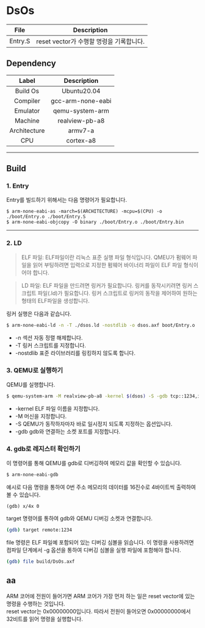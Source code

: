 # DsOs


File|Description|
:-:|-
Entry.S|reset vector가 수행할 명령을 기록합니다.

## Dependency

Label|Description|
:-:|:-:
Build Os|Ubuntu20.04
Compiler|gcc-arm-none-eabi
Emulator|qemu-system-arm
Machine|realview-pb-a8
Architecture|armv7-a
CPU|cortex-a8

***
## Build
### 1. Entry
Entry를 빌드하기 위해서는 다음 명령어가 필요합니다.
```make
$ arm-none-eabi-as -march=$(ARCHITECTURE) -mcpu=$(CPU) -o ./boot/Entry.o ./boot/Entry.S
$ arm-none-eabi-objcopy -O binary ./boot/Entry.o ./boot/Entry.bin
```

***
### 2. LD


> ELF 파일: ELF파일이란 리눅스 표준 실행 파일 형식입니다. QMEU가 펌웨어 파일을 읽어 부팅하려면 입력으로 지정한 펌웨어 바이너리 파일이 ELF 파일 형식이어야 합니다.

> LD 파일:  ELF 파일을 만드려면 링커가 필요합니다. 링커를 동작시키려면 링커 스크립트 파일(.ld)가 필요합니다. 링커 스크립트로 링커의 동작을 제어하여 원하는 형태의 ELF파일을 생성합니다.

링커 실행은 다음과 같습니다.

```bash
$ arm-none-eabi-ld -n -T ./dsos.ld -nostdlib -o dsos.axf boot/Entry.o
```

- -n 섹션 자동 정렬 해제합니다.
- -T 링커 스크립트를 지정합니다.
- -nostdlib 표준 라이브러리를 링킹하지 않도록 합니다.
### 3. QEMU로 실행하기

QEMU를 실행합니다.
```bash
$ qemu-system-arm -M realview-pb-a8 -kernel $(dsos) -S -gdb tcp::1234,ipv4
```
- -kernel ELF 파일 이름을 지정합니다.
- -M 머신을 지정합니다.
- -S QEMU가 동작하자마자 바로 일시정지 되도록 지정하는 옵션입니다.
- -gdb gdb와 연결하는 소켓 포트를 지정합니다.

### 4. gdb로 레지스터 확인하기

이 명령어를 통해 QEMU를 gdb로 디버깅하여 메모리 값을 확인할 수 있습니다.
```bash
$ arm-none-eabi-gdb
```

예시로 다음 명령을 통하여 0번 주소 메모리의 데이터를 16진수로 4바이트씩 출력하여 볼 수 있습니다.
```
(gdb) x/4x 0
```

target 명령어를 통하여 gdb와 QEMU 디버깅 소켓과 연결합니다. 
```bash
(gdb) target remote:1234
``` 
file 명령은 ELF 파일예 포함되어 있는 디버깅 심볼을 읽습니다. 이 명령을 사용하려면 컴파일 단계에서 -g 옵션을 통하여 디버깅 심볼을 실행 파일에 포함해야 합니다.
```bash
(gdb) file build/DsOs.axf
```


## aa 
ARM 코어에 전원이 들어가면 ARM 코어가 가장 먼저 하는 일은 reset vector에 있는 명령을 수행하는 것입니다.  
reset vector는 0x00000000입니다. 따라서 전원이 들어오면 0x00000000에서 32비트를 읽어 명령을 실행합니다.
